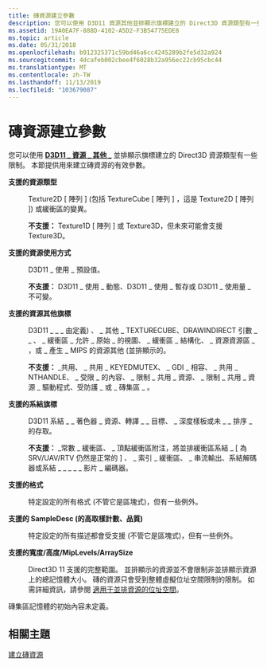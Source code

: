 ```yaml
---
title: 磚資源建立參數
description: 您可以使用 D3D11 資源其他並排顯示旗標建立的 Direct3D 資源類型有一些 \_ 限制 \_ \_ 。 本節提供用來建立磚資源的有效參數。
ms.assetid: 19A0EA7F-888D-4102-A5D2-F3B54775EDE8
ms.topic: article
ms.date: 05/31/2018
ms.openlocfilehash: b912325371c59bd46a6cc4245289b2fe5d32a924
ms.sourcegitcommit: 4dcafeb002cbee4f6028b32a956ec22cb95cbc44
ms.translationtype: MT
ms.contentlocale: zh-TW
ms.lasthandoff: 11/13/2019
ms.locfileid: "103679087"
---
```

# <a name="tiled-resource-creation-parameters"></a>磚資源建立參數

您可以使用 [**D3D11 \_ 資源 \_ 其他 \_**](/windows/desktop/api/D3D11/ne-d3d11-d3d11_resource_misc_flag) 並排顯示旗標建立的 Direct3D 資源類型有一些限制。 本節提供用來建立磚資源的有效參數。

<dl> <dt>

<span id="Supported_Resource_Type"></span><span id="supported_resource_type"></span><span id="SUPPORTED_RESOURCE_TYPE"></span>**支援的資源類型**
</dt> <dd>

Texture2D \[ 陣列 \] (包括 TextureCube \[ 陣列 \] ，這是 Texture2D \[ 陣列 \]) 或緩衝區的變異。

**不支援：** Texture1D \[ 陣列 \] 或 Texture3D，但未來可能會支援 Texture3D。

</dd> <dt>

<span id="Supported_Resource_Usage"></span><span id="supported_resource_usage"></span><span id="SUPPORTED_RESOURCE_USAGE"></span>**支援的資源使用方式**
</dt> <dd>

D3D11 \_ 使用 \_ 預設值。

**不支援：** D3D11 \_ 使用 \_ 動態、D3D11 \_ 使用 \_ 暫存或 D3D11 \_ 使用量 \_ 不可變。

</dd> <dt>

<span id="Supported_Resource_Misc_Flags"></span><span id="supported_resource_misc_flags"></span><span id="SUPPORTED_RESOURCE_MISC_FLAGS"></span>**支援的資源其他旗標**
</dt> <dd>

D3D11 \_ \_ \_ 由定義) 、 \_ 其他 \_ TEXTURECUBE、DRAWINDIRECT 引數 \_ \_ 、 \_ 緩衝區 \_ 允許 \_ 原始 \_ 的視圖、 \_ 緩衝區 \_ 結構化、 \_ 資源資源區 \_ ，或 \_ 產生 \_ MIPS 的資源其他 (並排顯示的。

**不支援：** \_共用、 \_ 共用 \_ KEYEDMUTEX、 \_ GDI \_ 相容、 \_ 共用 \_ NTHANDLE、 \_ 受限 \_ 的內容、 \_ 限制 \_ 共用 \_ 資源、 \_ 限制 \_ 共用 \_ 資源 \_ 驅動程式、受防護 \_ 或 \_ 磚集區 \_ 。

</dd> <dt>

<span id="Supported_Bind_Flags"></span><span id="supported_bind_flags"></span><span id="SUPPORTED_BIND_FLAGS"></span>**支援的系結旗標**
</dt> <dd>

D3D11 系結 \_ \_ 著色器 \_ 資源、轉譯 \_ \_ 目標、 \_ 深度樣板或未 \_ \_ 排序 \_ 的存取。

**不支援：** \_常數 \_ 緩衝區、 \_ 頂點緩衝區附注，將並排緩衝區系結 \_ \[ 為 SRV/UAV/RTV 仍然是正常的 \] 、 \_ 索引 \_ 緩衝區、 \_ 串流輸出、系結解碼器或系結 \_ \_ \_ \_ \_ 影片 \_ 編碼器。

</dd> <dt>

<span id="Supported_Formats"></span><span id="supported_formats"></span><span id="SUPPORTED_FORMATS"></span>**支援的格式**
</dt> <dd>

特定設定的所有格式 (不管它是區塊式)，但有一些例外。

</dd> <dt>

<span id="Supported_SampleDesc__Multisample_count__quality_"></span><span id="supported_sampledesc__multisample_count__quality_"></span><span id="SUPPORTED_SAMPLEDESC__MULTISAMPLE_COUNT__QUALITY_"></span>**支援的 SampleDesc (的高取樣計數、品質)**
</dt> <dd>

特定設定的所有描述都會受支援 (不管它是區塊式)，但有一些例外。

</dd> <dt>

<span id="Supported_Width_Height_MipLevels_ArraySize"></span><span id="supported_width_height_miplevels_arraysize"></span><span id="SUPPORTED_WIDTH_HEIGHT_MIPLEVELS_ARRAYSIZE"></span>**支援的寬度/高度/MipLevels/ArraySize**
</dt> <dd>

Direct3D 11 支援的完整範圍。 並排顯示的資源並不會限制非並排顯示資源上的總記憶體大小。 磚的資源只會受到整體虛擬位址空間限制的限制。 如需詳細資訊，請參閱 [適用于並排資源的位址空間](address-space-available-for-tiled-resources.md)。

</dd> </dl>

磚集區記憶體的初始內容未定義。

## <a name="related-topics"></a>相關主題

<dl> <dt>

[建立磚資源](creating-tiled-resources.md)
</dt> </dl>

 

 




